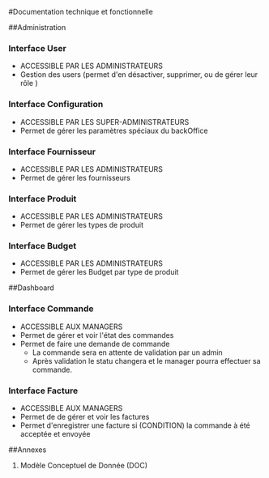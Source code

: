 
#Documentation technique et fonctionnelle

##Administration
	
### Interface User
- ACCESSIBLE PAR LES ADMINISTRATEURS
- Gestion des users (permet d'en désactiver, supprimer, ou de gérer leur rôle )

### Interface Configuration

- ACCESSIBLE PAR LES SUPER-ADMINISTRATEURS
- Permet de gérer les paramètres spéciaux du backOffice

### Interface Fournisseur

- ACCESSIBLE PAR LES ADMINISTRATEURS
- Permet de gérer les fournisseurs

### Interface Produit
- ACCESSIBLE PAR LES ADMINISTRATEURS
- Permet de gérer les types de produit

### Interface Budget
- ACCESSIBLE PAR LES ADMINISTRATEURS
- Permet de gérer les Budget par type de produit

##Dashboard

### Interface Commande
- ACCESSIBLE AUX MANAGERS
- Permet de gérer et voir l'état des commandes
- Permet de faire une demande de commande
	- La commande sera en attente de validation par un admin
	- Après validation le statu changera et le manager pourra effectuer sa commande.

### Interface Facture
- ACCESSIBLE AUX MANAGERS
- Permet de de gérer et voir les factures
- Permet d'enregistrer une facture si (CONDITION) la commande à été acceptée et envoyée

##Annexes

 1. Modèle Conceptuel de Donnée (DOC)

